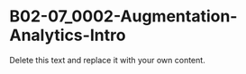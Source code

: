

# B02-07_0002-Augmentation-Analytics-Intro

Delete this text and replace it with your own content.

